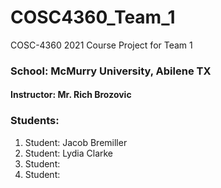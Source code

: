 # COSC4360_Team_1
COSC-4360 2021 Course Project for Team 1

### School:  McMurry University, Abilene TX
#### Instructor: Mr. Rich Brozovic
### Students:
1. Student: Jacob Bremiller
2. Student: Lydia Clarke
3. Student: 
4. Student: 
